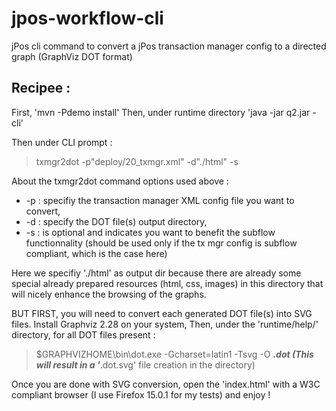 jpos-workflow-cli
=================

jPos cli command to convert a jPos transaction manager config to a directed graph (GraphViz DOT format)

Recipee :
--------- 
First, 'mvn -Pdemo install'
Then, under runtime directory 'java -jar q2.jar -cli'

Then under CLI prompt :
> txmgr2dot -p"deploy/20_txmgr.xml" -d"./html" -s

About the txmgr2dot command options used above :
* -p : specifiy the transaction manager XML config file you want to convert,
* -d : specify the DOT file(s) output directory,
* -s : is optional and indicates you want to benefit the subflow functionnality (should be used only if the tx mgr config is subflow compliant, which is the case here)

Here we specifiy './html' as output dir because there are already some special already prepared resources (html, css, images) in this directory that will nicely enhance the browsing of the graphs.

BUT FIRST, you will need to convert each generated DOT file(s) into SVG files.
Install Graphviz 2.28 on your system, 
Then, under the 'runtime/help/' directory, for all DOT files present :
> $GRAPHVIZHOME\bin\dot.exe -Gcharset=latin1 -Tsvg -O _____.dot
(This will result in a '_____.dot.svg' file creation in the directory)

Once you are done with SVG conversion, open the 'index.html' with a W3C compliant browser (I use Firefox 15.0.1 for my tests) and enjoy !
